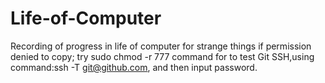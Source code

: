 # Life-of-Computer
  Recording of progress in life of computer for strange things 
  if permission denied to copy;
  try sudo chmod -r 777 command for <target directory>
  to test Git SSH,using command:ssh -T git@github.com, and then input password.
  
